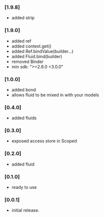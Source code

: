 ### [1.9.8]
- added strip

### [1.9.0]
- added ref
- added context.get<T>()
- added Ref<T>.bindValue(builder...)
- added Fluid.bind(builder)
- removed Binder
- min sdk: ">=2.6.0 <3.0.0"

### [1.0.0]
- added bond
- allows fluid to be mixed in with your models  
  
### [0.4.0]
- added fluids

### [0.3.0]
- exposed access store in Scoped
  
### [0.2.0]
- added fluid

### [0.1.0]
- ready to use

### [0.0.1]
- initial release.
